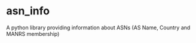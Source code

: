 # asn_info
A python library providing information about ASNs (AS Name, Country and MANRS membership)
